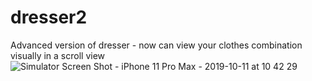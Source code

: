 # dresser2
Advanced version of dresser - now can view your clothes combination visually in a scroll view
![Simulator Screen Shot - iPhone 11 Pro Max - 2019-10-11 at 10 42 29](https://user-images.githubusercontent.com/29126792/66665773-d47d6700-ec14-11e9-861c-ca970e39e977.png)

